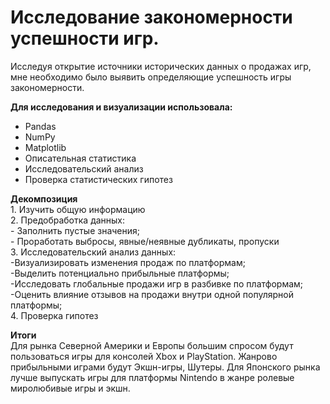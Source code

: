 # Исследование закономерности успешности игр.

Исследуя открытие источники исторических данных о продажах игр, мне необходимо было выявить определяющие успешность игры закономерности. 

**Для исследования и визуализации использовала:**
* Pandas
* NumPy
* Matplotlib
* Описательная статистика
* Исследовательский анализ
* Проверка статистических гипотез

**Декомпозиция**
<br> 1. Изучить общую информацию
<br> 2. Предобработка данных:
<br>- Заполнить пустые значения;
<br>- Проработать выбросы, явные/неявные дубликаты, пропуски
<br> 3. Исследовательский анализ данных:
<br>-Визуализировать изменения продаж по платформам;
<br>-Выделить потенциально прибыльные платформы;
<br>-Исследовать глобальные продажи игр в разбивке по платформам;
<br>-Оценить влияние отзывов на продажи внутри одной популярной платформы;
<br> 4. Проверка гипотез

**Итоги**
<br>Для рынка Северной Америки и Европы большим спросом будут пользоваться игры для консолей Xbox и PlayStation. Жанрово прибыльными играми будут Экшн-игры, Шутеры. 
Для Японского рынка лучше выпускать игры для платформы Nintendo в жанре ролевые миролюбивые игры и экшн.
